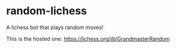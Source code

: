 # random-lichess

A lichess bot that plays random moves!

This is the hosted one: https://lichess.org/@/GrandmasterRandom
